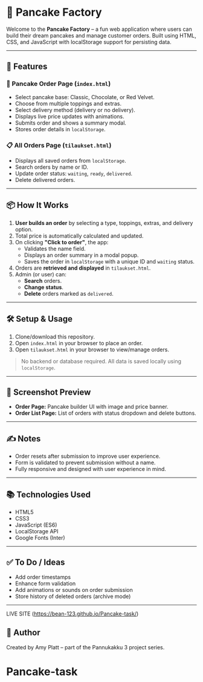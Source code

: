 # 🥞 Pancake Factory

Welcome to the **Pancake Factory** – a fun web application where users can build their dream pancakes and manage customer orders. Built using HTML, CSS, and JavaScript with localStorage support for persisting data.

---

## 🚀 Features

### 🧾 Pancake Order Page (`index.html`)

- Select pancake base: Classic, Chocolate, or Red Velvet.
- Choose from multiple toppings and extras.
- Select delivery method (delivery or no delivery).
- Displays live price updates with animations.
- Submits order and shows a summary modal.
- Stores order details in `localStorage`.

### 📋 All Orders Page (`tilaukset.html`)

- Displays all saved orders from `localStorage`.
- Search orders by name or ID.
- Update order status: `waiting`, `ready`, `delivered`.
- Delete delivered orders.

---

## 📦 How It Works

1. **User builds an order** by selecting a type, toppings, extras, and delivery option.
2. Total price is automatically calculated and updated.
3. On clicking **"Click to order"**, the app:
   - Validates the name field.
   - Displays an order summary in a modal popup.
   - Saves the order in `localStorage` with a unique ID and `waiting` status.
4. Orders are **retrieved and displayed** in `tilaukset.html`.
5. Admin (or user) can:
   - **Search** orders.
   - **Change status**.
   - **Delete** orders marked as `delivered`.

---

## 🛠️ Setup & Usage

1. Clone/download this repository.
2. Open `index.html` in your browser to place an order.
3. Open `tilaukset.html` in your browser to view/manage orders.

> No backend or database required. All data is saved locally using `localStorage`.

---

## 📸 Screenshot Preview

- **Order Page:** Pancake builder UI with image and price banner.
- **Order List Page:** List of orders with status dropdown and delete buttons.

---

## ✍️ Notes

- Order resets after submission to improve user experience.
- Form is validated to prevent submission without a name.
- Fully responsive and designed with user experience in mind.

---

## 📚 Technologies Used

- HTML5
- CSS3
- JavaScript (ES6)
- LocalStorage API
- Google Fonts (Inter)

---

## ✅ To Do / Ideas

- Add order timestamps
- Enhance form validation
- Add animations or sounds on order submission
- Store history of deleted orders (archive mode)

---

LIVE SITE (https://bean-123.github.io/Pancake-task/)

## 🧁 Author

Created by Amy Platt – part of the Pannukakku 3 project series.
# Pancake-task
